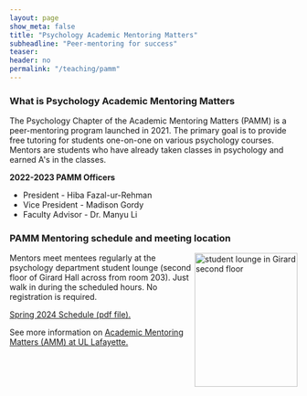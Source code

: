 ```yaml
---
layout: page
show_meta: false
title: "Psychology Academic Mentoring Matters"
subheadline: "Peer-mentoring for success"
teaser: 
header: no
permalink: "/teaching/pamm"
---
```



### What is Psychology Academic Mentoring Matters

The Psychology Chapter of the Academic Mentoring Matters (PAMM) is a peer-mentoring program launched in 2021. The primary goal is to provide free tutoring for students one-on-one on various psychology courses. Mentors are students who have already taken classes in psychology and earned A's in the classes. 

**2022-2023 PAMM Officers**

* President - Hiba Fazal-ur-Rehman
* Vice President - Madison Gordy
* Faculty Advisor - Dr. Manyu Li

### PAMM Mentoring schedule and meeting location


<img align="right" src="https://github.com/manyu26/daisolab/blob/master/images/PXL_20221103_164246477.jpg?raw=true" alt="student lounge in Girard second floor" itemprop="image" width="180" height="233.5">

Mentors meet mentees regularly at the psychology department student lounge (second floor of Girard Hall across from room 203). Just walk in during the scheduled hours. No registration is required. 

<a href="https://drive.google.com/file/d/1QLcU7Wb6je11m9Wu3T2E7QbGCezYSm-P/view?usp=sharing" target="_blank">Spring 2024 Schedule (pdf file).</a> 

See more information on <a href="https://advance.louisiana.edu/node/120" target="_blank">Academic Mentoring Matters (AMM) at UL Lafayette.</a> 
